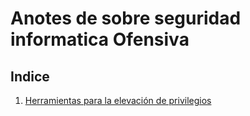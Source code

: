 # Anotes de sobre seguridad informatica Ofensiva

## Indice 
1) [Herramientas para la elevación de privilegios](https://github.com/JuanFajardo/ApuntesSeguridad/blob/main/privilegios.md) 
